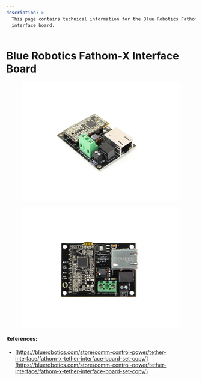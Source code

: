 ```yaml
---
description: >-
  This page contains technical information for the Blue Robotics Fathom-X
  interface board.
---
```


# Blue Robotics Fathom-X Interface Board

<div><figure><img src="../.gitbook/assets/Fathom-X-3.png" alt=""><figcaption></figcaption></figure> <figure><img src="../.gitbook/assets/Fathom-X-2.png" alt=""><figcaption></figcaption></figure></div>

#### References:

* [https://bluerobotics.com/store/comm-control-power/tether-interface/fathom-x-tether-interface-board-set-copy/](https://bluerobotics.com/store/comm-control-power/tether-interface/fathom-x-tether-interface-board-set-copy/)
